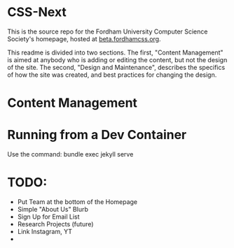 CSS-Next
========

This is the source repo for the Fordham University Computer Science Society's
homepage, hosted at [beta.fordhamcss.org](http://beta.fordhamcss.org).

This readme is divided into two sections.  The first, "Content Management" is
aimed at anybody who is adding or editing the content, but not the design of
the site.  The second, "Design and Maintenance", describes the specifics of
how the site was created, and best practices for changing the design.

Content Management
==================


Running from a Dev Container
============================
Use the command:
    bundle exec jekyll serve

TODO:
=====
 - Put Team at the bottom of the Homepage
 - Simple "About Us" Blurb
 - Sign Up for Email List
 - Research Projects (future)
 - Link Instagram, YT
 - 
